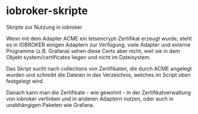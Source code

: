 # iobroker-skripte
Skripte zur Nutzung in iobroker

Wenn mit dem Adapter ACME ein letsencrypt-Zertifikat erzeugt wurde, steht es in IOBROKER einigen Adaptern zur Verfügung.
viele Adapter und externe Programme (z.B. Grafana) sehen diese Certs aber nicht, weil sie in dem Objekt system/certificates liegen und nicht im Dateisystem.

Das Skript sucht nach collections von Zertifikaten, die durch ACME angelegt wurden und schreibt die Dateien in das Verzeichnis, welches im Script oben festgelegt wird.

Danach kann man die Zertifikate - wie gewohnt - in der Zertifikatverwaltung von iobroker verlinken und in anderen Adaptern nutzen, oder auch in unabhängigen Paketen wie Grafana.
